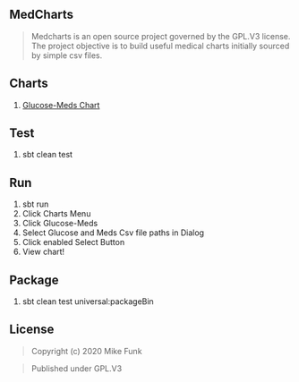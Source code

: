 MedCharts
---------
>Medcharts is an open source project governed by the GPL.V3 license. The project objective is
>to build useful medical charts initially sourced by simple csv files.

Charts
------
1. [Glucose-Meds Chart](glucose.meds.chart.md)

Test
----
1. sbt clean test

Run
---
1. sbt run
2. Click Charts Menu
3. Click Glucose-Meds
4. Select Glucose and Meds Csv file paths in Dialog
5. Click enabled Select Button
6. View chart!

Package
-------
1. sbt clean test universal:packageBin

License
-------
>Copyright (c) 2020 Mike Funk

>Published under GPL.V3